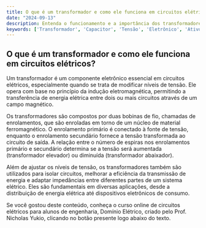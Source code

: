 ```yaml
---
title: O que é um transformador e como ele funciona em circuitos elétricos?
date: "2024-09-13"
description: Entenda o funcionamento e a importância dos transformadores em circuitos elétricos.
keywords: ['Transformador', 'Capacitor', 'Tensão', 'Eletrônico', 'Ativo', 'Fonte']
---
```


## O que é um transformador e como ele funciona em circuitos elétricos?

Um transformador é um componente eletrônico essencial em circuitos elétricos, especialmente quando se trata de modificar níveis de tensão. Ele opera com base no princípio da indução eletromagnética, permitindo a transferência de energia elétrica entre dois ou mais circuitos através de um campo magnético. 

Os transformadores são compostos por duas bobinas de fio, chamadas de enrolamentos, que são enroladas em torno de um núcleo de material ferromagnético. O enrolamento primário é conectado à fonte de tensão, enquanto o enrolamento secundário fornece a tensão transformada ao circuito de saída. A relação entre o número de espiras nos enrolamentos primário e secundário determina se a tensão será aumentada (transformador elevador) ou diminuída (transformador abaixador).

Além de ajustar os níveis de tensão, os transformadores também são utilizados para isolar circuitos, melhorar a eficiência da transmissão de energia e adaptar impedâncias entre diferentes partes de um sistema elétrico. Eles são fundamentais em diversas aplicações, desde a distribuição de energia elétrica até dispositivos eletrônicos de consumo.

Se você gostou deste conteúdo, conheça o curso online de circuitos elétricos para alunos de engenharia, Domínio Elétrico, criado pelo Prof. Nicholas Yukio, clicando no botão presente logo abaixo do texto.